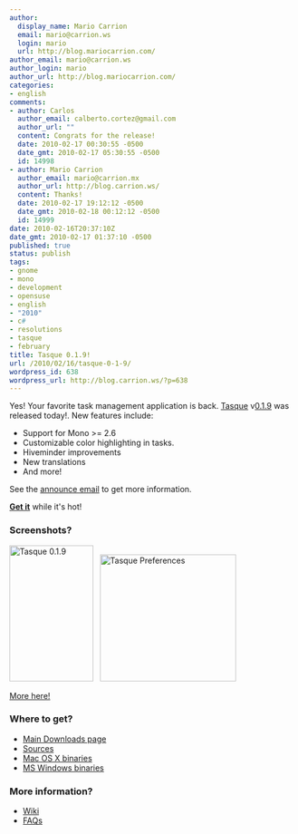 ```yaml
---
author:
  display_name: Mario Carrion
  email: mario@carrion.ws
  login: mario
  url: http://blog.mariocarrion.com/
author_email: mario@carrion.ws
author_login: mario
author_url: http://blog.mariocarrion.com/
categories:
- english
comments:
- author: Carlos
  author_email: calberto.cortez@gmail.com
  author_url: ""
  content: Congrats for the release!
  date: 2010-02-17 00:30:55 -0500
  date_gmt: 2010-02-17 05:30:55 -0500
  id: 14998
- author: Mario Carrion
  author_email: mario@carrion.mx
  author_url: http://blog.carrion.ws/
  content: Thanks!
  date: 2010-02-17 19:12:12 -0500
  date_gmt: 2010-02-18 00:12:12 -0500
  id: 14999
date: 2010-02-16T20:37:10Z
date_gmt: 2010-02-17 01:37:10 -0500
published: true
status: publish
tags:
- gnome
- mono
- development
- opensuse
- english
- "2010"
- c#
- resolutions
- tasque
- february
title: Tasque 0.1.9!
url: /2010/02/16/tasque-0-1-9/
wordpress_id: 638
wordpress_url: http://blog.carrion.ws/?p=638
---
```


<p>Yes! Your favorite task management application is back. <a href="http://live.gnome.org/Tasque">Tasque</a> v<a href="http://mail.gnome.org/archives/tasque-list/2010-February/msg00007.html">0.1.9</a> was released today!. New features include:</p>
<ul>
<li>Support for Mono >= 2.6</li>
<li>Customizable color highlighting in tasks.</li>
<li>Hiveminder improvements</li>
<li>New translations</li>
<li>And more!</li>
</ul>
<p>See the <a href="http://mail.gnome.org/archives/tasque-list/2010-February/msg00007.html">announce email</a> to get more information.</p>
<p><strong><a href="http://live.gnome.org/Tasque/Download">Get it</a></strong> while it's hot!</p>
<h3>Screenshots?</h3>
<p><a href="http://www.flickr.com/photos/mariocarrion/4364109000/" title="Tasque 0.1.9 by Mario Carrion, on Flickr"><img src="http://farm5.static.flickr.com/4030/4364109000_a866485a33_m.jpg" width="148" height="240" alt="Tasque 0.1.9" /></a>&nbsp;&nbsp;&nbsp;<a href="http://www.flickr.com/photos/mariocarrion/4364139136/" title="Tasque Preferences by Mario Carrion, on Flickr"><img src="http://farm3.static.flickr.com/2727/4364139136_f3988cd31b_m.jpg" width="240" height="224" alt="Tasque Preferences" /></a></p>
<p><a href="http://live.gnome.org/Tasque/Screenshots">More here!</a></p>
<h3>Where to get?</h3>
<ul>
<li><a href="http://live.gnome.org/Tasque/Download" title="Download page" alt="Download page">Main Downloads page</a></li>
<li><a href="http://ftp.gnome.org/pub/GNOME/sources/tasque/0.1/" title="Download sources" alt="Download sources">Sources</a></li>
<li><a href="http://ftp.gnome.org/pub/GNOME/binaries/mac/tasque/0.1/" title="Download Mac OS X binaries" alt="Download Mac OS X binaries">Mac OS X binaries</a></li>
<li><a href="http://ftp.gnome.org/pub/GNOME/binaries/win32/tasque/0.1/" title="Download MS Windows binaries" alt="Download MS Windows binaries">MS Windows binaries</a></li>
</ul>
<h3>More information?</h3>
<ul>
<li><a href="http://live.gnome.org/Tasque">Wiki</a></li>
<li><a href="http://live.gnome.org/Tasque/FAQS">FAQs</a></li>
</ul>
